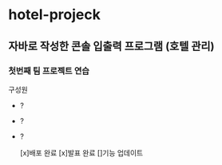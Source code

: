 # hotel-projeck
## 자바로 작성한 콘솔 입출력 프로그램 (호텔 관리)
### 첫번째 팀 프로젝트 연습
구성원
+ ?
+ ?
+ ?

  [x]배포 완료
  [x]발표 완료
  []기능 업데이트
